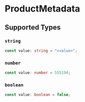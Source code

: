 # ProductMetadata


## Supported Types

### `string`

```typescript
const value: string = "<value>";
```

### `number`

```typescript
const value: number = 555194;
```

### `boolean`

```typescript
const value: boolean = false;
```

